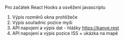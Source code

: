 Pro začátek React Hooks a osvěžení javascriptu

1. Výpis rozměrů okna prohlížeče
2. Výpis souřadnic pozice myši
3. API napojení a výpis dat - hlášky https://kanye.rest
4. API napojení a výpis pozice ISS + ukázka na mapě
